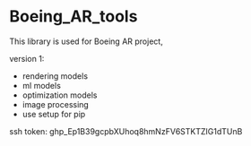 # Boeing_AR_tools
This library is used for Boeing AR project, 

version 1:

- rendering models
- ml models
- optimization models
- image processing
-  use setup for pip 

ssh token: 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
